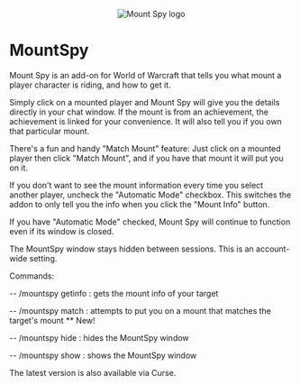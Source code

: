 <p align="center">
  <img src="https://i.imgur.com/euJ17vA.png" alt="Mount Spy logo" style="border: none;" />
</p>

# MountSpy

Mount Spy is an add-on for World of Warcraft that tells you what mount a player character is riding, and how to get it.

Simply click on a mounted player and Mount Spy will give you the details directly in your chat window. If the mount is from an achievement, the achievement is linked for your convenience. It will also tell you if you own that particular mount.

There's a fun and handy "Match Mount" feature: Just click on a mounted player then click "Match Mount", and if you have that mount it will put you on it.

If you don't want to see the mount information every time you select another player, uncheck the "Automatic Mode" checkbox. This switches the addon to only tell you the info when you click the "Mount Info" button.

If you have "Automatic Mode" checked, Mount Spy will continue to function even if its window is closed.

The MountSpy window stays hidden between sessions. This is an account-wide setting.

Commands:

-- /mountspy getinfo : gets the mount info of your target

-- /mountspy match : attempts to put you on a mount that matches the target's mount \*\* New!

-- /mountspy hide : hides the MountSpy window

-- /mountspy show : shows the MountSpy window

The latest version is also available via Curse.
